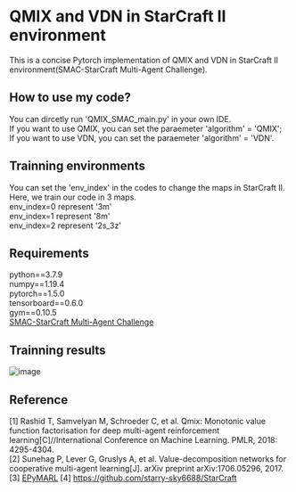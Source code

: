 # QMIX and VDN in StarCraft II environment
This is a concise Pytorch implementation of QMIX and VDN in StarCraft II environment(SMAC-StarCraft Multi-Agent Challenge).<br />

## How to use my code?
You can dircetly run 'QMIX_SMAC_main.py' in your own IDE.<br />
If you want to use QMIX, you can set the paraemeter 'algorithm' = 'QMIX';<br />
If you want to use VDN, you can set the paraemeter 'algorithm' = 'VDN'.<br />

## Trainning environments
You can set the 'env_index' in the codes to change the maps in StarCraft II. Here, we train our code in 3 maps.<br />
env_index=0 represent '3m'<br />
env_index=1 represent '8m'<br />
env_index=2 represent '2s_3z'<br />

## Requirements
python==3.7.9<br />
numpy==1.19.4<br />
pytorch==1.5.0<br />
tensorboard==0.6.0<br />
gym==0.10.5<br />
[SMAC-StarCraft Multi-Agent Challenge](https://github.com/oxwhirl/smac)


## Trainning results
![image](https://github.com/Lizhi-sjtu/MARL-code-pytorch/blob/main/2.MAPPO_SMAC/MAPPO_SMAC_training_result.png)

## Reference
[1] Rashid T, Samvelyan M, Schroeder C, et al. Qmix: Monotonic value function factorisation for deep multi-agent reinforcement learning[C]//International Conference on Machine Learning. PMLR, 2018: 4295-4304.<br />
[2] Sunehag P, Lever G, Gruslys A, et al. Value-decomposition networks for cooperative multi-agent learning[J]. arXiv preprint arXiv:1706.05296, 2017.<br />
[3] [EPyMARL](https://github.com/uoe-agents/epymarl)
[4] https://github.com/starry-sky6688/StarCraft
